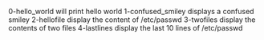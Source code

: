 0-hello_world will print hello world
1-confused_smiley displays a confused smiley
2-hellofile display the content of /etc/passwd
3-twofiles display the contents of two files
4-lastlines display the last 10 lines of /etc/passwd
